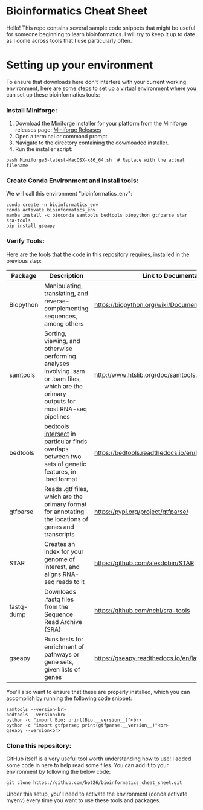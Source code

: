# Bioinformatics Cheat Sheet

Hello! This repo contains several sample code snippets that might be useful for someone beginning to learn bioinformatics. I will try to keep it up to date as I come across tools that I use particularly often.

# Setting up your environment

To ensure that downloads here don't interfere with your current working environment, here are some steps to set up a virtual environment where you can set up these bioinformatics tools:

### Install Miniforge:  

1. Download the Miniforge installer for your platform from the Miniforge releases page: [Miniforge Releases](https://github.com/conda-forge/miniforge/releases)
2. Open a terminal or command prompt.
3. Navigate to the directory containing the downloaded installer.
4. Run the installer script:
   
```
bash Miniforge3-latest-MacOSX-x86_64.sh  # Replace with the actual filename
```

### Create Conda Environment and Install tools:  

We will call this environment "bioinformatics_env":
```
conda create -n bioinformatics_env 
conda activate bioinformatics_env
mamba install -c bioconda samtools bedtools biopython gtfparse star sra-tools
pip install gseapy
```

### Verify Tools:

Here are the tools that the code in this repository requires, installed in the previous step:

| Package | Description | Link to Documentation |
| -------- | -------- | -------- |
| Biopython | Manipulating, translating, and reverse-complementing sequences, among others | https://biopython.org/wiki/Documentation |
| samtools | Sorting, viewing, and otherwise performing analyses involving .sam or .bam files, which are the primary outputs for most RNA-seq pipelines | http://www.htslib.org/doc/samtools.html#DESCRIPTION |
| bedtools | [bedtools intersect](https://bedtools.readthedocs.io/en/latest/content/tools/intersect.html#u-unique-reporting-the-mere-presence-of-any-overlapping-features) in particular finds overlaps between two sets of genetic features, in .bed format | https://bedtools.readthedocs.io/en/latest/# |
| gtfparse | Reads .gtf files, which are the primary format for annotating the locations of genes and transcripts | https://pypi.org/project/gtfparse/ |
| STAR | Creates an index for your genome of interest, and aligns RNA-seq reads to it | https://github.com/alexdobin/STAR |
| fastq-dump | Downloads .fastq files from the Sequence Read Archive (SRA) | https://github.com/ncbi/sra-tools |
| gseapy | Runs tests for enrichment of pathways or gene sets, given lists of genes | https://gseapy.readthedocs.io/en/latest/introduction.html |

You'll also want to ensure that these are properly installed, which you can accomplish by running the following code snippet:

```
samtools --version<br>
bedtools --version<br>
python -c "import Bio; print(Bio.__version__)"<br>
python -c "import gtfparse; print(gtfparse.__version__)"<br>
gseapy --version<br>
```

### Clone this repository:

GitHub itself is a very useful tool worth understanding how to use! I added some code in here to help read some files. You can add it to your environment by following the below code:  

```
git clone https://github.com/bpt26/bioinformatics_cheat_sheet.git
```

Under this setup, you'll need to activate the environment (conda activate myenv) every time you want to use these tools and packages.
